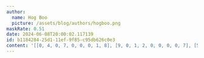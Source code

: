 ```yaml
---
author:
  name: Hog Boo
  picture: /assets/blog/authors/hogboo.png
maskRate: 0.51
date: 2024-06-08T20:00:02.117139
id: b1184284-25d1-11ef-9f85-c95db626c0e3
content: '[[0, 4, 0, 7, 0, 0, 0, 1, 8], [9, 0, 1, 2, 0, 0, 0, 0, 7], [5, 3, 7, 0, 0, 8, 0, 2, 0], [0, 0, 5, 3, 2, 9, 8, 7, 4], [8, 0, 3, 4, 6, 7, 0, 0, 5], [0, 0, 0, 8, 5, 0, 2, 6, 0], [7, 9, 4, 1, 0, 0, 0, 0, 0], [0, 0, 0, 0, 7, 4, 0, 8, 0], [3, 6, 0, 5, 0, 0, 0, 0, 0]]'
---
```

